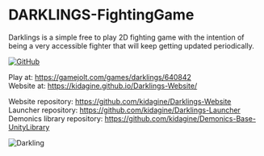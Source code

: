 # DARKLINGS-FightingGame
Darklings is a simple free to play 2D fighting game with the intention of being a very accessible fighter that will keep getting updated periodically.

[![GitHub](https://img.shields.io/badge/unity--version-2021.1-blue)](https://img.shields.io/badge/unity--version-2021.1-blue)

Play at: https://gamejolt.com/games/darklings/640842  
Website at: https://kidagine.github.io/Darklings-Website/

Website repository: https://github.com/kidagine/Darklings-Website <br>
Launcher repository: https://github.com/kidagine/Darklings-Launcher <br>
Demonics library repository: https://github.com/kidagine/Demonics-Base-UnityLibrary

![Darkling](https://i.imgur.com/Gy2ZYS6.png)
